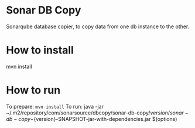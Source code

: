 # Sonar DB Copy

Sonarqube database copier, to copy data from one db instance to the other.

# How to install

mvn install

# How to run

To prepare: `mvn install`
To run: java -jar ~/.m2/repository/com/sonarsource/dbcopy/sonar-db-copy/${version}/sonar-db-copy-${version}-SNAPSHOT-jar-with-dependencies.jar $(options)
